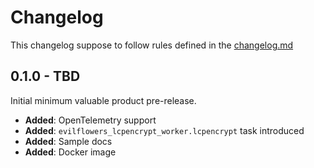 # Changelog

This changelog suppose to follow rules defined in the [changelog.md](https://changelog.md)

## 0.1.0 - TBD

Initial minimum valuable product pre-release.

- **Added**: OpenTelemetry support
- **Added**: `evilflowers_lcpencrypt_worker.lcpencrypt` task introduced
- **Added**: Sample docs
- **Added**: Docker image
